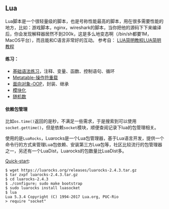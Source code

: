 ## Lua 
Lua脚本是一个很轻量级的脚本，也是号称性能最高的脚本，用在很多需要性能的地方，比如：游戏脚本，nginx，wireshark的脚本，当你把他的源码下下来编译后，你会发现解释器居然不到200k，这是多么地变态啊（/bin/sh都要1M，MacOS平台），而且能和C语言非常好的互动。
参考自： [LUA简明教程LUA简明教程](https://coolshell.cn/articles/10739.html)

#### 练习：
* [基础语法练习](LuaBase.lua)，注释、变量、函数、控制语句、循环
* [Metatable-操作符重载](MetaTableTest.lua)
* [面向对象-OOP](OOP.lua)，封装、继承
* [模块化](MyModuleTest.lua)
* [随机数](RandomTest.lua)

#### 依赖包管理
比如`os.time()`返回的是秒，不满足一些需求，于是搜索到可以使用`socket.gettime()`，但是依赖`socket`模块，顺便查阅记录下lua的包管理相关。

使用的是`LuaRocks`，Luarocks是一个Lua包管理器，基于Lua语言开发，提供一个命令行的方式来管理Lua包依赖、安装第三方Lua包等，社区比较流行的包管理器之一，另还有一个LuaDist，Luarocks的包数量比LuaDist多。

[Quick-start](https://luarocks.org/#quick-start):
```
$ wget https://luarocks.org/releases/luarocks-2.4.3.tar.gz
$ tar zxpf luarocks-2.4.3.tar.gz
$ cd luarocks-2.4.3
$ ./configure; sudo make bootstrap
$ sudo luarocks install luasocket
$ lua
Lua 5.3.4 Copyright (C) 1994-2017 Lua.org, PUC-Rio
> require "socket"
```